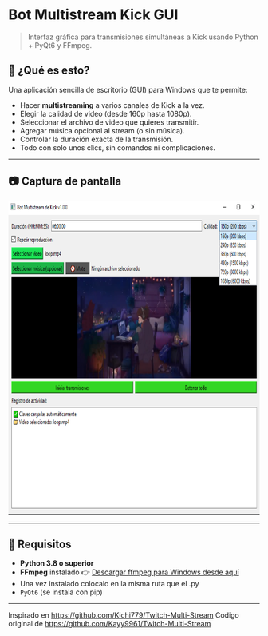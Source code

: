 # Bot Multistream Kick GUI

> Interfaz gráfica para transmisiones simultáneas a Kick usando Python + PyQt6 y FFmpeg.

## 🚀 ¿Qué es esto?

Una aplicación sencilla de escritorio (GUI) para Windows que te permite:

- Hacer **multistreaming** a varios canales de Kick a la vez.
- Elegir la calidad de video (desde 160p hasta 1080p).
- Seleccionar el archivo de video que quieres transmitir.
- Agregar música opcional al stream (o sin música).
- Controlar la duración exacta de la transmisión.
- Todo con solo unos clics, sin comandos ni complicaciones.

---

## 📷 Captura de pantalla

<img width="817" height="629" alt="image" src="https://github.com/NullGang/Kick-Multi-Stream/blob/main/media/rVdVcKo.png?raw=true" />

---

## 📝 Requisitos

- **Python 3.8 o superior**
- **FFmpeg** instalado
  👉 [Descargar ffmpeg para Windows desde aquí](https://files.fm/f/3erbuq3np)
- Una vez instalado colocalo en la misma ruta que el .py
- `PyQt6` (se instala con pip)

---
Inspirado en https://github.com/Kichi779/Twitch-Multi-Stream 
Codigo original de https://github.com/Kayy9961/Twitch-Multi-Stream
